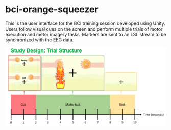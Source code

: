 # bci-orange-squeezer

This is the user interface for the BCI training session developed using Unity. Users follow visual cues on the screen and perform multiple trials of motor execution and motor imagery tasks. Markers are sent to an LSL stream to be synchronized with the EEG data.

![interface](trial_structure.png)
